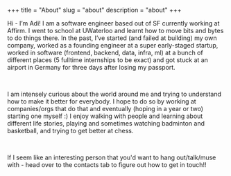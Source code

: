 +++
title = "About"
slug = "about"
description = "about"
+++

Hi - I’m Adi! I am a software engineer based out of SF currently working at Affirm. I went to school at UWaterloo and learnt how to move bits and bytes to do things there. In the past, I’ve started (and failed at building) my own company, worked as a founding engineer at a super early-staged startup,  worked in software (frontend, backend, data, infra, ml) at a bunch of different places (5 fulltime internships to be exact) and got stuck at an airport in Germany for three days after losing my passport. 


&nbsp;

I am intensely curious about the world around me and trying to understand how to make it better for everybody. I hope to do so by working at companies/orgs that do that and eventually (hoping in a year or two) starting one myself :) I enjoy walking with people and learning about different life stories, playing and sometimes watching badminton and basketball, and trying to get better at chess.

&nbsp;

If I seem like an interesting person that you'd want to hang out/talk/muse with - head over to the contacts tab to figure out how to get in touch!!


